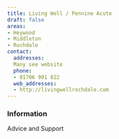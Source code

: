 ```yaml
---
title: Living Well / Pennine Acute
draft: false
areas:
- Heywood
- Middleton
- Rochdale
contact:
  addresses:
  Many see website
  phone:
  - 01706 901 822
  web_addresses:
  - http://livingwellrochdale.com
---
```


### Information
Advice and Support

